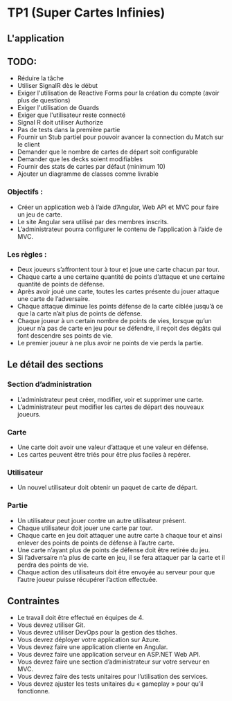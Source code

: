 # TP1 (Super Cartes Infinies)

## L'application

## TODO:
- Réduire la tâche
- Utiliser SignalR dès le début
- Exiger l'utilisation de Reactive Forms pour la création du compte (avoir plus de questions)
- Exiger l'utilisation de Guards
- Exiger que l'utilisateur reste connecté
- Signal R doit utiliser Authorize
- Pas de tests dans la première partie
- Fournir un Stub partiel pour pouvoir avancer la connection du Match sur le client
- Demander que le nombre de cartes de départ soit configurable
- Demander que les decks soient modifiables
- Fournir des stats de cartes par défaut (minimum 10)
- Ajouter un diagramme de classes comme livrable

### Objectifs : 
- Créer un application web à l’aide d’Angular, Web API et MVC pour faire un jeu de carte.
- Le site Angular sera utilisé par des membres inscrits. 
- L’administrateur pourra configurer le contenu de l’application à l’aide de MVC.

### Les règles :
- Deux joueurs s’affrontent tour à tour et joue une carte chacun par tour. 
- Chaque carte a une certaine quantité de points d’attaque et une certaine quantité de points de défense.
- Après avoir joué une carte, toutes les cartes présente du jouer attaque une carte de l’adversaire.
- Chaque attaque diminue les points défense de la carte ciblée jusqu’à ce que la carte n’ait plus de points de défense.
- Chaque joueur à un certain nombre de points de vies, lorsque qu’un joueur n’a pas de carte en jeu pour se défendre, il reçoit des dégâts qui font descendre ses points de vie.
- Le premier joueur à ne plus avoir ne points de vie perds la partie.

## Le détail des sections
### Section d’administration
- L’administrateur peut créer, modifier, voir et supprimer une carte.
- L’administrateur peut modifier les cartes de départ des nouveaux joueurs.
 
### Carte
- Une carte doit avoir une valeur d’attaque et une valeur en défense.
- Les cartes peuvent être triés pour être plus faciles à repérer.

### Utilisateur
- Un nouvel utilisateur doit obtenir un paquet de carte de départ.

### Partie
- Un utilisateur peut jouer contre un autre utilisateur présent.
- Chaque utilisateur doit jouer une carte par tour.
- Chaque carte en jeu doit attaquer une autre carte à chaque tour et ainsi enlever des points de points de défense à l’autre carte.
- Une carte n’ayant plus de points de défense doit être retirée du jeu.
- Si l’adversaire n’a plus de carte en jeu, il se fera attaquer par la carte et il perdra des points de vie.
- Chaque action des utilisateurs doit être envoyée au serveur pour que l’autre joueur puisse récupérer l’action effectuée.
	
## Contraintes
- Le travail doit être effectué en équipes de 4.
- Vous devrez utiliser Git.
- Vous devrez utiliser DevOps pour la gestion des tâches.
- Vous devrez déployer votre application sur Azure.
- Vous devrez faire une application cliente en Angular.
- Vous devrez faire une application serveur en ASP.NET Web API.
- Vous devrez faire une section d’administrateur sur votre serveur en MVC.
- Vous devrez faire des tests unitaires pour l’utilisation des services.
- Vous devrez ajuster les tests unitaires du « gameplay » pour qu’il fonctionne.
